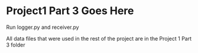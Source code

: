 # Project1 Part 3 Goes Here

Run logger.py and receiver.py


All data files that were used in the rest of the project are in the Project 1 Part 3 folder